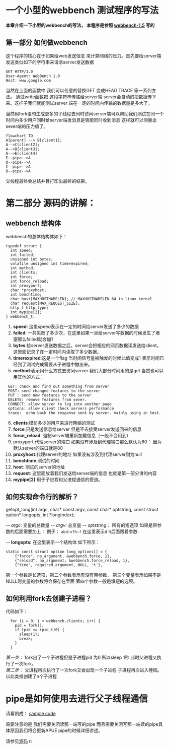 # 一个小型的webbench 测试程序的写法

__本章介绍一下小型的webbench的写法， 本程序是参照 [webbench-1.5](https://github.com/tamlok/webbench) 写的__

## 第一部分 如何做webbench
这个程序的核心在于如果给web发送信息 来计算网络的压力。首先要给server端发送类似如下的字符串来请求server发送数据
```
GET HTTP/1.0
User-Agent: WebBench 1.0
Host: www.google.com
```
当然在上面的函数中 我们可以任意的替换GET 变成HEAD TRACE 等一系列方法。
通过write函数把 这段字符串传递给server端 server会自动的把数据传下来。这样子我们就能测试server 端在一定的时间内传输的数据量是多大了。

当然用fork语句生成更多的子线程去同时访问server端可以帮助我们测试在同一个时间内多少用户同时给server端发消息是否能同时收到消息 这样就可以测量出sever端的压力值了。

```mermaid
flowchart TD
A[parent] --> B[client1];
A-->C[client2];
A-->D[client3];
A-->E[client4]
E--pipe-->A
D--pipe-->A
C--pipe-->A
B--pipe-->A
```

父线程最终会总结并且打印出最终的结果。

# 第二部分 源码的讲解：
## webbench 结构体
webbench的总体结构体如下：
```
typedef struct {
  int speed;
  int failed;
  unsigned int bytes;
  volatile unsigned int timerexpired;
  int method;
  int clients;
  int force;
  int force_reload;
  int proxyport;
  char *proxyhost;
  int benchtime;
  char host[MAXHOSTNAMELEN]; // MAXHOSTNAMELEN 64 in linux kernel
  char request[MAX_REQUEST_SIZE];
  http_t http_type;
  int mypipe[2];
} webbench_t;
```
1. __speed__: 这里speed表示在一定的时间给server发送了多少的数据
2. __failed__: 一共失败了多少次，在这里如果一旦给server写数据的时候发生了堵塞那么failed就会加1
3. __bytes__:给server发送数据之后，server会把相应的网页数据读发送给client。这里面记录了在一定时间内读取了多少数据。
4. __timerexpired__:这是一个flag 当时间信号量被触发的时候此值变成1 表示时间已经到了测试完成需要从子进程中撤出来。
5. __method__:表示用什么方式去访问server 我们大部分时间用的是get 当然也可以用其他的方式：
```
 GET: check and find out something from server
 POST: send changed features to the server
 PUT : send new features to the server
 DELETE: remove features from sever.
 CONNECT: allow server to log into another page
 options: allow client check servers performance
 trace:  echo back the response sent by server. mainly using in test.
```
6. __clients__:模仿多少的用户来进行网络的测试
7. __force__:只是发送信息给server 但是不去接受server发送回来的信息
8. __force_reload__: 强制server端重新加载信息（一般不会用到）
9. proxyport 代理server的端口 如果没有涉及到代理端口那么默认为80： 因为默认server的端口就是80
10. __proxyhost__:代理server的地址 如果没有涉及到代理server则为null
11. __benchtime__:测试的时间
12. __host__: 测试的server的地址
13. __request__:  这里面放着我们发送给server端的信息 也就是第一部分讲的内容
14. __mypipe[2]__:用于子进程和父进程通信的管道。

## 如何实现命令行的解析？

getopt_long(int argc, char* const argv, const char* optstring, const struct option* longopts, int *longindex);

-- *argc*:  变量的总数量
-- *argv*:  总变量
-- *optstring*： 所有的短选项 如果是带参数的后面需要加上：
例子：
 ```abd:v?h:f``` 在这里表示d h后面跟着参数.

-- __longopts:__ 在这里表示一个结构体 如下所示：
```
static const struct option long_options[] = {
    {"force", no_argument, &webbench.force, 1},         
    {"reload", no_argument, &webbench.force_reload, 1}, 
    {"time", required_argument, NULL, 't'},            
```
第一个参数是长选项，第二个参数表示有没有带参数， 第三个变量表示如果不是NULL则变量的参数将会保存在里面 第四个参数一般是填短的选项。

## 如何利用fork去创建子进程？
代码如下：
```
  for (i = 0; i < webbench.clients; i++) {
    pid = fork();
    if (pid <= (pid_t)0) {
      sleep(1);
      break;
    }
  }
```

*第一步：* fork出了一个子进程但是子进程pid 为0 所以sleep 1秒 此时父进程又执行了一次fork。  
*第二步：* 父进程再次执行了一次fork又会出现一个子进程 子进程再次进入睡眠。以此类推创建了n个子进程

# pipe是如何使用去进行父子线程通信
请看例成： [sample code](pipsample.c)

需要注意的是 我们需要关闭读那一端写的pipe 而且需要关闭写那一端读的pipe具体原因我们将会更新APUE pipe的时候详细讲述。

请参见[源码](https://github.com/shwzh1990/code_read)
n